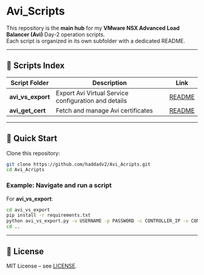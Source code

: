 # Avi_Scripts

This repository is the **main hub** for my **VMware NSX Advanced Load Balancer (Avi)** Day-2 operation scripts.  
Each script is organized in its own subfolder with a dedicated README.

---

## 📑 Scripts Index

| Script Folder | Description | Link |
|---------------|-------------|------|
| **avi_vs_export** | Export Avi Virtual Service configuration and details | [README](avi_vs_export/README.md) |
| **avi_get_cert** | Fetch and manage Avi certificates | [README](avi_get_cert/README.md) |

---

## 🚀 Quick Start

Clone this repository:
```bash
git clone https://github.com/haddadv2/Avi_Acripts.git
cd Avi_Acripts
```

### Example: Navigate and run a script

For **avi_vs_export**:
```bash
cd avi_vs_export
pip install -r requirements.txt
python avi_vs_export.py -u USERNAME -p PASSWORD -c CONTROLLER_IP -v CONTROLLER_VERSION [-n LIMIT] [-C CLOUD_NAME] [-o OUTPUT_FILE]
cd ..
```


---

## 📜 License
MIT License – see [LICENSE](LICENSE).
